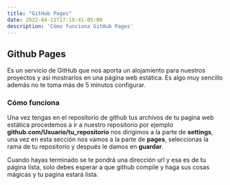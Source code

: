 ```yaml
---
title: "GitHub Pages"
date: 2022-04-11T17:19:41-05:00
description: 'Cómo funciona GitHub Pages'
---
```

## Github Pages

Es un servicio de GitHub que nos aporta un alojamiento para nuestros proyectos y asi mostrarlos en una página web estática. Es algo muy sencillo además no te toma más de 5 minutos configurar.

### Cómo funciona

Una vez tengas en el repositorio de github tus archivos de tu pagina web estática procedemos a ir a nuestro repositorio por ejemplo **github.com/Usuario/tu_repositorio** nos dirigimos a la parte de **settings**, una vez en esta sección nos vamos a la parte de **pages**, seleccionas la rama de tu repositorio y después le damos en **guardar**.

Cuando hayas terminado se te pondrá una dirección url y esa es de tu página lista, solo debes esperar a que github compile y haga sus cosas mágicas y tu pagina estará lista.
